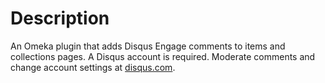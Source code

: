 # Description
An Omeka plugin that adds Disqus Engage comments to items and collections pages. A Disqus account is required. Moderate comments and change account settings at [disqus.com](https://disqus.com).
